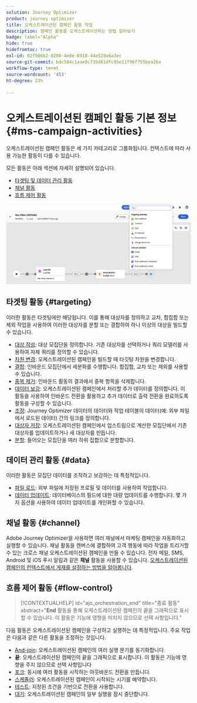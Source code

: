 ```yaml
---
solution: Journey Optimizer
product: journey optimizer
title: 오케스트레이션된 캠페인 활동 작업
description: 캠페인 활동을 오케스트레이션하는 방법 알아보기
badge: label="Alpha"
hide: true
hidefromtoc: true
exl-id: 02f986b2-8200-4e0e-8918-44e528a6a3ec
source-git-commit: bdc584c1aae0c735d81dfc95e11f96f755bea26a
workflow-type: tm+mt
source-wordcount: '453'
ht-degree: 23%

---
```


# 오케스트레이션된 캠페인 활동 기본 정보 {#ms-campaign-activities}

오케스트레이션된 캠페인 활동은 세 가지 카테고리로 그룹화됩니다. 컨텍스트에 따라 사용 가능한 활동이 다를 수 있습니다.

모든 활동은 아래 섹션에 자세히 설명되어 있습니다.

* [타겟팅 및 데이터 관리 활동](#targeting)
* [채널 활동](#channel)
* [흐름 제어 활동](#flow-control)

![](../assets/workflow-activities.png)

## 타겟팅 활동 {#targeting}

이러한 활동은 타겟팅에만 해당됩니다. 이를 통해 대상자를 정의하고 교차, 합집합 또는 제외 작업을 사용하여 이러한 대상자를 분할 또는 결합하여 하나 이상의 대상을 빌드할 수 있습니다.

* [대상 작성](build-audience.md): 대상 모집단을 정의합니다. 기존 대상자를 선택하거나 쿼리 모델러를 사용하여 자체 쿼리를 정의할 수 있습니다.
* [차원 변경](change-dimension.md): 오케스트레이션된 캠페인을 빌드할 때 타깃팅 차원을 변경합니다.
* [결합](combine.md): 인바운드 모집단에서 세분화를 수행합니다. 합집합, 교차 또는 제외를 사용할 수 있습니다.
* [중복 제거](deduplication.md): 인바운드 활동의 결과에서 중복 항목을 삭제합니다.
* [데이터 보강](enrichment.md): 오케스트레이션된 캠페인에서 처리할 추가 데이터를 정의합니다. 이 활동을 사용하여 인바운드 전환을 활용하고 추가 데이터로 출력 전환을 완료하도록 활동을 구성할 수 있습니다.
* [조정](reconciliation.md): Journey Optimizer 데이터의 데이터와 작업 테이블의 데이터(예: 외부 파일에서 로드된 데이터) 간의 링크를 정의합니다.
* [대상자 저장](save-audience.md): 오케스트레이션된 캠페인에서 업스트림으로 계산한 모집단에서 기존 대상자를 업데이트하거나 새 대상자를 만듭니다.
* [분할](split.md): 들어오는 모집단을 여러 하위 집합으로 분할합니다.

## 데이터 관리 활동 {#data}

이러한 활동은 모집단 데이터를 조작하고 보강하는 데 특정적입니다.

* [파일 로드](load-file.md): 외부 파일에 저장된 프로필 및 데이터를 사용하여 작업합니다.
* [데이터 업데이트](update-data.md): 데이터베이스의 필드에 대한 대량 업데이트를 수행합니다. 몇 가지 옵션을 사용하여 데이터 업데이트를 개인화할 수 있습니다.

## 채널 활동 {#channel}

Adobe Journey Optimizer을 사용하면 여러 채널에서 마케팅 캠페인을 자동화하고 실행할 수 있습니다. 채널 활동을 캔버스에 결합하여 고객 행동에 따라 작업을 트리거할 수 있는 크로스 채널 오케스트레이션된 캠페인을 만들 수 있습니다. 전자 메일, SMS, Android 및 iOS 푸시 알림과 같은 **채널** 활동을 사용할 수 있습니다. [오케스트레이션된 캠페인의 컨텍스트에서 게재를 설정하는 방법을 알아봅니다](channels.md).

## 흐름 제어 활동 {#flow-control}

>[!CONTEXTUALHELP]
>id="ajo_orchestration_end"
>title="종료 활동"
>abstract="**End** 활동을 통해 오케스트레이션된 캠페인의 끝을 그래픽으로 표시할 수 있습니다. 이 활동은 기능에 영향을 미치지 않으므로 선택 사항입니다."

다음 활동은 오케스트레이션된 캠페인을 구성하고 실행하는 데 특정적입니다. 주요 작업은 다음과 같은 다른 활동을 조정하는 것입니다.

* [And-join](and-join.md): 오케스트레이션된 캠페인의 여러 실행 분기를 동기화합니다.
* **끝**: 오케스트레이션된 캠페인의 끝을 그래픽으로 표시합니다. 이 활동은 기능에 영향을 주지 않으므로 선택 사항입니다
* [포크](fork.md): 동시에 여러 활동을 시작하는 아웃바운드 전환을 만듭니다.
* [스케줄러](scheduler.md): 오케스트레이션된 캠페인이 시작되는 시기를 예약합니다.
* [테스트](test.md): 지정된 조건을 기반으로 전환을 사용합니다.
* [대기](wait.md): 오케스트레이션된 캠페인의 일부 실행을 잠시 중단합니다.
